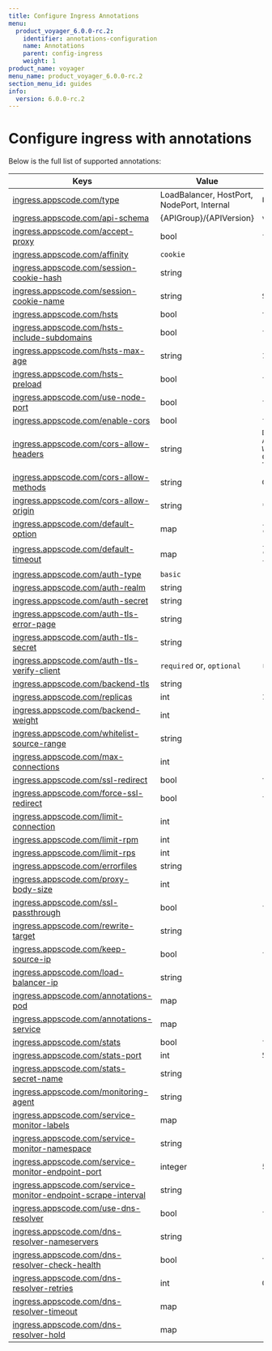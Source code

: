 ```yaml
---
title: Configure Ingress Annotations
menu:
  product_voyager_6.0.0-rc.2:
    identifier: annotations-configuration
    name: Annotations
    parent: config-ingress
    weight: 1
product_name: voyager
menu_name: product_voyager_6.0.0-rc.2
section_menu_id: guides
info:
  version: 6.0.0-rc.2
---
```


# Configure ingress with annotations

Below is the full list of supported annotations:

|  Keys  |   Value   |  Default |
|--------|-----------|----------|
| [ingress.appscode.com/type](/products/voyager/6.0.0-rc.2/concepts/README) | LoadBalancer, HostPort, NodePort, Internal | `LoadBalancer` |
| [ingress.appscode.com/api-schema](/products/voyager/6.0.0-rc.2/concepts/overview) | {APIGroup}/{APIVersion} | `voyager.appscode.com/v1beta1` |
| [ingress.appscode.com/accept-proxy](/products/voyager/6.0.0-rc.2/guides/ingress/configuration/accept-proxy) | bool | `false` |
| [ingress.appscode.com/affinity](/products/voyager/6.0.0-rc.2/guides/ingress/http/sticky-session) | `cookie` | |
| [ingress.appscode.com/session-cookie-hash](/products/voyager/6.0.0-rc.2/guides/ingress/http/sticky-session) | string | |
| [ingress.appscode.com/session-cookie-name](/products/voyager/6.0.0-rc.2/guides/ingress/http/sticky-session) | string | `SERVERID` |
| [ingress.appscode.com/hsts](/products/voyager/6.0.0-rc.2/guides/ingress/http/hsts) | bool | `true` |
| [ingress.appscode.com/hsts-include-subdomains](/products/voyager/6.0.0-rc.2/guides/ingress/http/hsts) | bool | `false` |
| [ingress.appscode.com/hsts-max-age](/products/voyager/6.0.0-rc.2/guides/ingress/http/hsts) | string | `15768000` |
| [ingress.appscode.com/hsts-preload](/products/voyager/6.0.0-rc.2/guides/ingress/http/hsts) | bool | `false` |
| [ingress.appscode.com/use-node-port](/products/voyager/6.0.0-rc.2/concepts/ingress-types/nodeport) | bool | `false` |
| [ingress.appscode.com/enable-cors](/products/voyager/6.0.0-rc.2/guides/ingress/http/cors) | bool | `false` |
| [ingress.appscode.com/cors-allow-headers](/products/voyager/6.0.0-rc.2/guides/ingress/http/cors) | string | `DNT,X-CustomHeader,Keep-Alive,User-Agent,X-Requested-With,If-Modified-Since,Cache-Control,Content-Type,Authorization` |
| [ingress.appscode.com/cors-allow-methods](/products/voyager/6.0.0-rc.2/guides/ingress/http/cors) | string | `GET,PUT,POST,DELETE,PATCH,OPTIONS` |
| [ingress.appscode.com/cors-allow-origin](/products/voyager/6.0.0-rc.2/guides/ingress/http/cors) | string | `*` |
| [ingress.appscode.com/default-option](/products/voyager/6.0.0-rc.2/guides/ingress/configuration/default-options) | map | `{"http-server-close": "true", "dontlognull": "true"}` |
| [ingress.appscode.com/default-timeout](/products/voyager/6.0.0-rc.2/guides/ingress/configuration/default-timeouts) | map | `{"connect": "50s", "server": "50s", "client": "50s", "client-fin": "50s", "tunnel": "50s"}` |
| [ingress.appscode.com/auth-type](/products/voyager/6.0.0-rc.2/guides/ingress/security/basic-auth) | `basic` | |
| [ingress.appscode.com/auth-realm](/products/voyager/6.0.0-rc.2/guides/ingress/security/basic-auth) | string | |
| [ingress.appscode.com/auth-secret](/products/voyager/6.0.0-rc.2/guides/ingress/security/basic-auth) | string | |
| [ingress.appscode.com/auth-tls-error-page](/products/voyager/6.0.0-rc.2/guides/ingress/security/tls-auth) | string | |
| [ingress.appscode.com/auth-tls-secret](/products/voyager/6.0.0-rc.2/guides/ingress/security/tls-auth) | string | |
| [ingress.appscode.com/auth-tls-verify-client](/products/voyager/6.0.0-rc.2/guides/ingress/security/tls-auth) | `required` or, `optional` | `required` |
| [ingress.appscode.com/backend-tls](/products/voyager/6.0.0-rc.2/guides/ingress/tls/backend-tls) | string | |
| [ingress.appscode.com/replicas](/products/voyager/6.0.0-rc.2/guides/ingress/scaling) | int | `1` |
| [ingress.appscode.com/backend-weight](/products/voyager/6.0.0-rc.2/guides/ingress/http/blue-green-deployment) | int | |
| [ingress.appscode.com/whitelist-source-range](/products/voyager/6.0.0-rc.2/guides/ingress/configuration/whitelist) | string | |
| [ingress.appscode.com/max-connections](/products/voyager/6.0.0-rc.2/guides/ingress/configuration/max-connections) | int | |
| [ingress.appscode.com/ssl-redirect](/products/voyager/6.0.0-rc.2/guides/ingress/configuration/ssl-redirect) | bool | `true` |
| [ingress.appscode.com/force-ssl-redirect](/products/voyager/6.0.0-rc.2/guides/ingress/configuration/ssl-redirect) | bool | `false` |
| [ingress.appscode.com/limit-connection](/products/voyager/6.0.0-rc.2/guides/ingress/configuration/rate-limit) | int | |
| [ingress.appscode.com/limit-rpm](/products/voyager/6.0.0-rc.2/guides/ingress/configuration/rate-limit) | int | |
| [ingress.appscode.com/limit-rps](/products/voyager/6.0.0-rc.2/guides/ingress/configuration/rate-limit) | int | |
| [ingress.appscode.com/errorfiles](/products/voyager/6.0.0-rc.2/guides/ingress/configuration/error-files) | string | |
| [ingress.appscode.com/proxy-body-size](/products/voyager/6.0.0-rc.2/guides/ingress/configuration/body-size) | int | |
| [ingress.appscode.com/ssl-passthrough](/products/voyager/6.0.0-rc.2/guides/ingress/configuration/ssl-passthrough) | bool | `false` |
| [ingress.appscode.com/rewrite-target](/products/voyager/6.0.0-rc.2/guides/ingress/configuration/rewrite-target) | string | |
| [ingress.appscode.com/keep-source-ip](/products/voyager/6.0.0-rc.2/guides/ingress/configuration/keep-source-ip) | bool | `false` |
| [ingress.appscode.com/load-balancer-ip](/products/voyager/6.0.0-rc.2/guides/ingress/configuration/loadbalancer-ip) | string | |
| [ingress.appscode.com/annotations-pod](/products/voyager/6.0.0-rc.2/guides/ingress/configuration/pod-annotations) | map | |
| [ingress.appscode.com/annotations-service](/products/voyager/6.0.0-rc.2/guides/ingress/configuration/service-annotations) | map | |
| [ingress.appscode.com/stats](/products/voyager/6.0.0-rc.2/guides/ingress/monitoring/haproxy-stats) | bool | `false` |
| [ingress.appscode.com/stats-port](/products/voyager/6.0.0-rc.2/guides/ingress/monitoring/haproxy-stats) | int | `56789` |
| [ingress.appscode.com/stats-secret-name](/products/voyager/6.0.0-rc.2/guides/ingress/monitoring/haproxy-stats) | string | |
| [ingress.appscode.com/monitoring-agent](/products/voyager/6.0.0-rc.2/guides/ingress/monitoring/using-coreos-prometheus-operator) | string  |         |
| [ingress.appscode.com/service-monitor-labels](/products/voyager/6.0.0-rc.2/guides/ingress/monitoring/using-coreos-prometheus-operator) | map     |         |
| [ingress.appscode.com/service-monitor-namespace](/products/voyager/6.0.0-rc.2/guides/ingress/monitoring/using-coreos-prometheus-operator) | string  |         |
| [ingress.appscode.com/service-monitor-endpoint-port](/products/voyager/6.0.0-rc.2/guides/ingress/monitoring/using-coreos-prometheus-operator) | integer | 56790   |
| [ingress.appscode.com/service-monitor-endpoint-scrape-interval](/products/voyager/6.0.0-rc.2/guides/ingress/monitoring/using-coreos-prometheus-operator) | string  |         |
| [ingress.appscode.com/use-dns-resolver](/products/voyager/6.0.0-rc.2/guides/ingress/http/external-svc#using-external-domain) | bool | `false` |
| [ingress.appscode.com/dns-resolver-nameservers](/products/voyager/6.0.0-rc.2/guides/ingress/http/external-svc#using-external-domain) | string | |
| [ingress.appscode.com/dns-resolver-check-health](/products/voyager/6.0.0-rc.2/guides/ingress/http/external-svc#using-external-domain) | bool | `true` |
| [ingress.appscode.com/dns-resolver-retries](/products/voyager/6.0.0-rc.2/guides/ingress/http/external-svc#using-external-domain) | int | `0` |
| [ingress.appscode.com/dns-resolver-timeout](/products/voyager/6.0.0-rc.2/guides/ingress/http/external-svc#using-external-domain) | map | |
| [ingress.appscode.com/dns-resolver-hold](/products/voyager/6.0.0-rc.2/guides/ingress/http/external-svc#using-external-domain) | map | |
